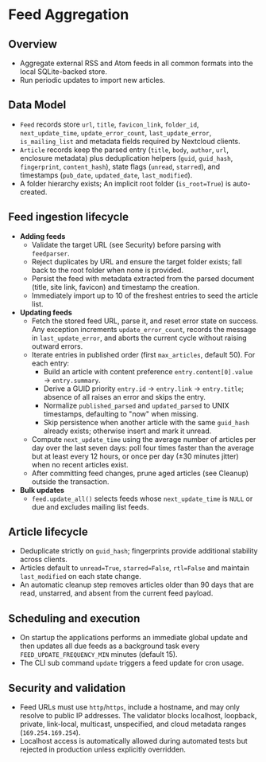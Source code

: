# Feed Aggregation

## Overview
- Aggregate external RSS and Atom feeds in all common formats into the local SQLite-backed store.
- Run periodic updates to import new articles.

## Data Model
- `Feed` records store `url`, `title`, `favicon_link`, `folder_id`, `next_update_time`, `update_error_count`, `last_update_error`, `is_mailing_list` and metadata fields required by Nextcloud clients.
- `Article` records keep the parsed entry (`title`, `body`, `author`, `url`, enclosure metadata) plus deduplication helpers (`guid`, `guid_hash`, `fingerprint`, `content_hash`), state flags (`unread`, `starred`), and timestamps (`pub_date`, `updated_date`, `last_modified`).
- A folder hierarchy exists; An implicit root folder (`is_root=True`) is auto-created.

## Feed ingestion lifecycle
- **Adding feeds**
  - Validate the target URL (see Security) before parsing with `feedparser`.
  - Reject duplicates by URL and ensure the target folder exists; fall back to the root folder when none is provided.
  - Persist the feed with metadata extracted from the parsed document (title, site link, favicon) and timestamp the creation.
  - Immediately import up to 10 of the freshest entries to seed the article list.
- **Updating feeds**
  - Fetch the stored feed URL, parse it, and reset error state on success. Any exception increments `update_error_count`, records the message in `last_update_error`, and aborts the current cycle without raising outward errors.
  - Iterate entries in published order (first `max_articles`, default 50). For each entry:
    - Build an article with content preference `entry.content[0].value` → `entry.summary`.
    - Derive a GUID priority `entry.id` → `entry.link` → `entry.title`; absence of all raises an error and skips the entry.
    - Normalize `published_parsed` and `updated_parsed` to UNIX timestamps, defaulting to "now" when missing.
    - Skip persistence when another article with the same `guid_hash` already exists; otherwise insert and mark it unread.
  - Compute `next_update_time` using the average number of articles per day over the last seven days: poll four times faster than the average but at least every 12 hours, or once per day (±30 minutes jitter) when no recent articles exist.
  - After committing feed changes, prune aged articles (see Cleanup) outside the transaction.
- **Bulk updates**
  - `feed.update_all()` selects feeds whose `next_update_time` is `NULL` or due and excludes mailing list feeds.

## Article lifecycle
- Deduplicate strictly on `guid_hash`; fingerprints provide additional stability across clients.
- Articles default to `unread=True`, `starred=False`, `rtl=False` and maintain `last_modified` on each state change.
- An automatic cleanup step removes articles older than 90 days that are read, unstarred, and absent from the current feed payload.

## Scheduling and execution
- On startup the applications performs an immediate global update and then updates all due feeds as a background task every `FEED_UPDATE_FREQUENCY_MIN` minutes (default 15).
- The CLI sub command `update` triggers a feed update for cron usage.

## Security and validation
- Feed URLs must use `http`/`https`, include a hostname, and may only resolve to public IP addresses. The validator blocks localhost, loopback, private, link-local, multicast, unspecified, and cloud metadata ranges (`169.254.169.254`).
- Localhost access is automatically allowed during automated tests but rejected in production unless explicitly overridden.
